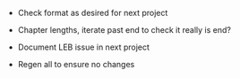 * Check format as desired for next project

* Chapter lengths, iterate past end to check it really is end?

* Document LEB issue in next project

* Regen all to ensure no changes

